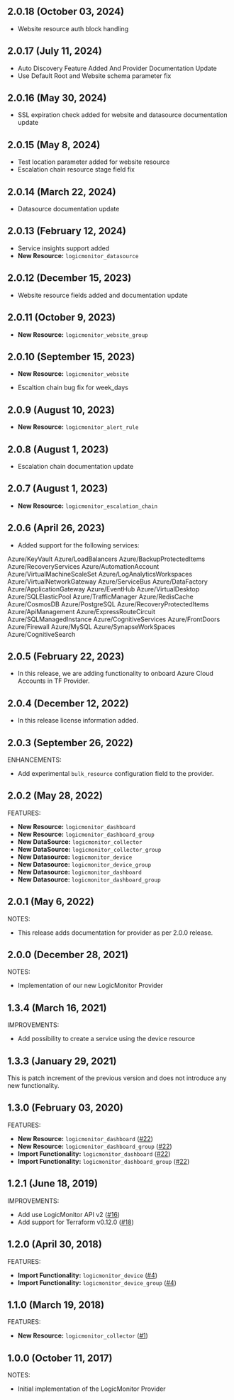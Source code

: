 ## 2.0.18 (October 03, 2024)

* Website resource auth block handling

## 2.0.17 (July 11, 2024)

* Auto Discovery Feature Added And Provider Documentation Update
* Use Default Root and Website schema parameter fix


## 2.0.16 (May 30, 2024)

* SSL expiration check added for website and datasource documentation update

## 2.0.15 (May 8, 2024)

* Test location parameter added for website resource
* Escalation chain resource stage field fix

## 2.0.14 (March 22, 2024)

* Datasource documentation update

## 2.0.13 (February 12, 2024)

* Service insights support added
* **New Resource:** `logicmonitor_datasource`

## 2.0.12 (December 15, 2023)

* Website resource fields added and documentation update

## 2.0.11 (October 9, 2023)

* **New Resource:** `logicmonitor_website_group`

## 2.0.10 (September 15, 2023)

* **New Resource:** `logicmonitor_website`

* Escaltion chain bug fix for week_days

## 2.0.9 (August 10, 2023)

* **New Resource:** `logicmonitor_alert_rule`

## 2.0.8 (August 1, 2023)

* Escalation chain documentation update

## 2.0.7 (August 1, 2023)

* **New Resource:** `logicmonitor_escalation_chain`

## 2.0.6 (April 26, 2023)

* Added support for the following services:

Azure/KeyVault
Azure/LoadBalancers
Azure/BackupProtectedItems
Azure/RecoveryServices
Azure/AutomationAccount
Azure/VirtualMachineScaleSet
Azure/LogAnalyticsWorkspaces
Azure/VirtualNetworkGateway
Azure/ServiceBus
Azure/DataFactory
Azure/ApplicationGateway
Azure/EventHub
Azure/VirtualDesktop
Azure/SQLElasticPool
Azure/TrafficManager
Azure/RedisCache
Azure/CosmosDB
Azure/PostgreSQL
Azure/RecoveryProtectedItems
Azure/ApiManagement
Azure/ExpressRouteCircuit
Azure/SQLManagedInstance
Azure/CognitiveServices
Azure/FrontDoors
Azure/Firewall
Azure/MySQL
Azure/SynapseWorkSpaces
Azure/CognitiveSearch

## 2.0.5 (February 22, 2023)

* In this release, we are adding functionality to onboard Azure Cloud Accounts in TF Provider.

## 2.0.4 (December 12, 2022)

* In this release license information added.

## 2.0.3 (September 26, 2022)
ENHANCEMENTS:
* Add experimental `bulk_resource` configuration field to the provider.

## 2.0.2 (May 28, 2022)

FEATURES:
* **New Resource:** `logicmonitor_dashboard` 
* **New Resource:** `logicmonitor_dashboard_group`
* **New DataSource:** `logicmonitor_collector` 
* **New DataSource:** `logicmonitor_collector_group` 
* **New Datasource:** `logicmonitor_device`
* **New Datasource:** `logicmonitor_device_group`
* **New Datasource:** `logicmonitor_dashboard`
* **New Datasource:** `logicmonitor_dashboard_group`

## 2.0.1 (May 6, 2022)

NOTES:

* This release adds documentation for provider as per 2.0.0 release.

## 2.0.0 (December 28, 2021)

NOTES:

* Implementation of our new LogicMonitor Provider

## 1.3.4 (March 16, 2021)

IMPROVEMENTS:

* Add possibility to create a service using the device resource

## 1.3.3 (January 29, 2021)

This is patch increment of the previous version and does not introduce any new functionality.

## 1.3.0 (February 03, 2020)

FEATURES:
* **New Resource:** `logicmonitor_dashboard` ([#22](https://github.com/terraform-providers/terraform-provider-logicmonitor/issues/22))
* **New Resource:** `logicmonitor_dashboard_group` ([#22](https://github.com/terraform-providers/terraform-provider-logicmonitor/issues/22))
* **Import Functionality:** `logicmonitor_dashboard` ([#22](https://github.com/terraform-providers/terraform-provider-logicmonitor/issues/22))
* **Import Functionality:** `logicmonitor_dashboard_group` ([#22](https://github.com/terraform-providers/terraform-provider-logicmonitor/issues/22))

## 1.2.1 (June 18, 2019)

IMPROVEMENTS:

* Add use LogicMonitor API v2 ([#16](https://github.com/terraform-providers/terraform-provider-logicmonitor/issues/16))
* Add support for Terraform v0.12.0 ([#18](https://github.com/terraform-providers/terraform-provider-logicmonitor/issues/18))

## 1.2.0 (April 30, 2018)

FEATURES:
* **Import Functionality:** `logicmonitor_device` ([#4](https://github.com/terraform-providers/terraform-provider-logicmonitor/issues/4))
* **Import Functionality:** `logicmonitor_device_group` ([#4](https://github.com/terraform-providers/terraform-provider-logicmonitor/issues/4))

## 1.1.0 (March 19, 2018)

FEATURES:
* **New Resource:** `logicmonitor_collector` ([#1](https://github.com/terraform-providers/terraform-provider-logicmonitor/issues/1))

## 1.0.0 (October 11, 2017)

NOTES:

* Initial implementation of the LogicMonitor Provider
